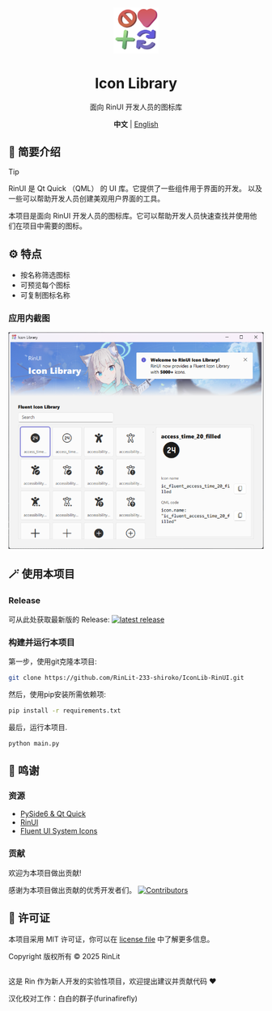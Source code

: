 <div align="center">
<img src="assets/images/logo.png" width="18%" height="18%">
<h1>Icon Library</h1>
<p>面向 RinUI 开发人员的图标库</p>
 
  **中文** | [English](../README.MD)
  
</div>


## 📄 简要介绍

> [!TIP] 
> RinUI 是 Qt Quick （QML） 的 UI 库。它提供了一些组件用于界面的开发。
> 以及一些可以帮助开发人员创建美观用户界面的工具。

本项目是面向 RinUI 开发人员的图标库。它可以帮助开发人员快速查找并使用他们在项目中需要的图标。

## ⚙️ 特点
- 按名称筛选图标
- 可预览每个图标
- 可复制图标名称

### 应用内截图
![Screenshot 1](/docs/images/ScreenShot.png)

## 🪄 使用本项目
### Release
可从此处获取最新版的 Release: 
[![latest release](https://img.shields.io/github/v/release/RinLit-233-shiroko/IconLib-RinUI?&label=Latest&color=95d186&style=flat-square)](https://github.com/RinLit-233-shiroko/IconLib-RinUI/releases)
### 构建并运行本项目
第一步，使用git克隆本项目:
```bash
git clone https://github.com/RinLit-233-shiroko/IconLib-RinUI.git
```

然后，使用pip安装所需依赖项:
```bash
pip install -r requirements.txt
```

最后，运行本项目.
```bash
python main.py
```

## 🙌 鸣谢
### 资源
- [PySide6 & Qt Quick](https://www.qt.io/)
- [RinUI](https://github.com/RinLit-233-shiroko/Rin-UI)
- [Fluent UI System Icons](https://github.com/microsoft/fluentui-system-icons/)

### 贡献
欢迎为本项目做出贡献!

感谢为本项目做出贡献的优秀开发者们。
[![Contributors](http://contrib.nn.ci/api?repo=rinlit-233-shiroko/IconLib-RinUI)](https://github.com/RinLit-233-shiroko/Rin-UI/graphs/contributors)

## 📜 许可证
本项目采用 MIT 许可证，你可以在 [license file](./LICENSE) 中了解更多信息。

Copyright 版权所有 © 2025 RinLit

##

这是 Rin 作为新人开发的实验性项目，欢迎提出建议并贡献代码 ❤️

汉化校对工作：白白的群子(furinafirefly)
